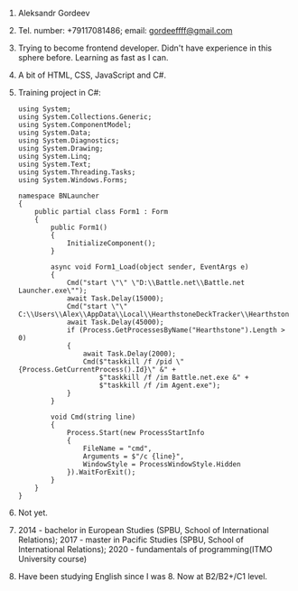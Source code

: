 1.  Aleksandr Gordeev
2.  Tel. number: +79117081486; email: gordeeffff@gmail.com
3.  Trying to become frontend developer. Didn't have experience in this sphere before. Learning as fast as I can.
4.  A bit of HTML, CSS, JavaScript and C#.
5.  Training project in C#:
        
        using System;
        using System.Collections.Generic;
        using System.ComponentModel;
        using System.Data;
        using System.Diagnostics;
        using System.Drawing;
        using System.Linq;
        using System.Text;
        using System.Threading.Tasks;
        using System.Windows.Forms;
        
        namespace BNLauncher
        {
            public partial class Form1 : Form
            {
                public Form1()
                {
                    InitializeComponent();
                }
        
                async void Form1_Load(object sender, EventArgs e)
                {
                    Cmd("start \"\" \"D:\\Battle.net\\Battle.net Launcher.exe\"");
                    await Task.Delay(15000);
                    Cmd("start \"\" C:\\Users\\Alex\\AppData\\Local\\HearthstoneDeckTracker\\HearthstoneDeckTracker.exe");
                    await Task.Delay(45000);
                    if (Process.GetProcessesByName("Hearthstone").Length > 0)
                    {
                        await Task.Delay(2000);
                        Cmd($"taskkill /f /pid \"{Process.GetCurrentProcess().Id}\" &" + 
                            $"taskkill /f /im Battle.net.exe &" +
                            $"taskkill /f /im Agent.exe");
                    }                       
                }
        
                void Cmd(string line)
                {
                    Process.Start(new ProcessStartInfo
                    {
                        FileName = "cmd",
                        Arguments = $"/c {line}",
                        WindowStyle = ProcessWindowStyle.Hidden
                    }).WaitForExit();
                }
            }
        }
6.  Not yet.
7.  2014 - bachelor in European Studies (SPBU, School of International Relations);
    2017 - master in Pacific Studies (SPBU, School of International Relations);
    2020 - fundamentals of programming(ITMO University course)
8.  Have been studying English since I was 8. Now at B2/B2+/C1 level.
